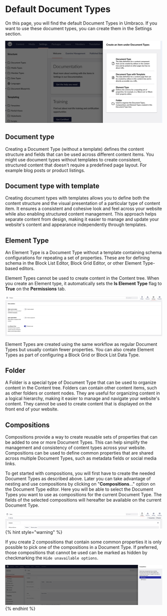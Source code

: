 # Default Document Types

On this page, you will find the default Document Types in Umbraco. If you want to use these document types, you can create them in the Settings section.

![Create Document Type](/15/umbraco-cms/fundamentals/data/images/CreateDoctype.png)

## Document type

Creating a Document Type (without a template) defines the content structure and fields that can be used across different content items. You might use document types without templates to create consistent, structured content that doesn't require a predefined page layout. For example blog posts or product listings.

## Document type with template

Creating document types with templates allows you to define both the content structure and the visual presentation of a particular type of content item. It ensures a consistent and cohesive look and feel across your website while also enabling structured content management. This approach helps separate content from design, making it easier to manage and update your website's content and appearance independently through templates.

## Element Type

An Element Type is a Document Type without a template containing schema configurations for repeating a set of properties. These are for defining schema in the Block List Editor, Block Grid Editor, or other Element Type-based editors.

Element Types cannot be used to create content in the Content tree. When you create an Element type, it automatically sets the **Is Element Type** flag to **True** on the **Permissions** tab.

![Element type](/15/umbraco-cms/fundamentals/data/images/element-type.png)

Element Types are created using the same workflow as regular Document Types but usually contain fewer properties. You can also create Element Types as part of configuring a Block Grid or Block List Data Type.

## Folder

A Folder is a special type of Document Type that can be used to organize content in the Content tree. Folders can contain other content items, such as other folders or content nodes. They are useful for organizing content in a logical hierarchy, making it easier to manage and navigate your website's content. They cannot be used to create content that is displayed on the front end of your website.

## Compositions

Compositions provide a way to create reusable sets of properties that can be added to one or more Document Types. This can help simplify the management and consistency of content types across your website. Compositions can be used to define common properties that are shared across multiple Document Types, such as metadata fields or social media links.

To get started with compositions, you will first have to create the needed Document Types as described above. Later you can take advantage of nesting and use compositions by clicking on "**Compositions**..." option on the Document Type editor. Here you will be able to select the Document Types you want to use as compositions for the current Document Type. The fields of the selected compositions will hereafter be available on the current Document Type.

![Create group](/15/umbraco-cms/fundamentals/data/images/createGroup_new.png)
{% hint style="warning" %}

If you create 2 compositions that contain some common properties it is only possible to pick one of the compositions in a Document Type. If preferred, those compositions that cannot be used can be marked as hidden by checkmarking the `Hide unavailable options`.

![Composition](/15/umbraco-cms/fundamentals/data/images/composition.png)
{% endhint %}
